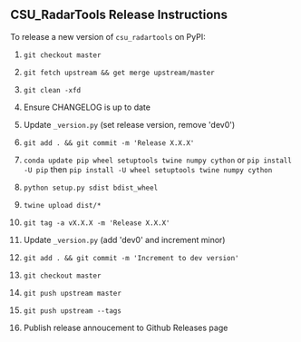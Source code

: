 ## CSU_RadarTools Release Instructions

To release a new version of `csu_radartools` on PyPI:

1. `git checkout master`

2. `git fetch upstream && get merge upstream/master`

3. `git clean -xfd`

4. Ensure CHANGELOG is up to date

5. Update `_version.py` (set release version, remove 'dev0')

6. `git add . && git commit -m 'Release X.X.X'`

7. `conda update pip wheel setuptools twine numpy cython` or `pip install -U pip` then `pip install -U wheel setuptools twine numpy cython`

8. `python setup.py sdist bdist_wheel`

9. `twine upload dist/*`

10. `git tag -a vX.X.X -m 'Release X.X.X'`

11. Update `_version.py` (add 'dev0' and increment minor)

12. `git add . && git commit -m 'Increment to dev version'`

13. `git checkout master`

14. `git push upstream master`

15. `git push upstream --tags`

16. Publish release annoucement to Github Releases page
